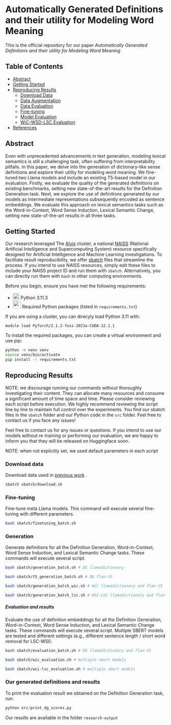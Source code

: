 # Automatically Generated Definitions and their utility for Modeling Word Meaning
This is the official repository for our paper _Automatically Generated Definitions and their utility for Modeling Word Meaning_

## Table of Contents
- [Abstract](#abstract)
- [Getting Started](#getting-started)
- [Reproducing Results](#reproducing-results)
  -  [Download Data](#download-data)
  -  [Data Augmentation](#data-augmentation)
  -  [Data Evaluation](#data-evaluation)
  -  [Fine-tuning](#fine-tuning)
  -  [Model Evaluation](#model-evaluation)
  -  [WiC-WSD-LSC Evaluation](#WiC-WSD-LSC-evaluation)
- [References](#references)

## Abstract
Even with unprecedented advancements in text generation, modeling lexical semantics is still a challenging task, often suffering from interpretability pitfalls. In this paper, we delve into the generation of dictionary-like sense definitions and explore their utility for modeling word meaning. We fine-tuned two Llama models and include an existing T5-based model in our evaluation. Firstly, we evaluate the quality of the generated definitions on existing benchmarks, setting new state-of-the-art results for the Definition Generation task. Next, we explore the use of definitions generated by our models as intermediate representations subsequently encoded as sentence embeddings. We evaluate this approach on lexical semantics tasks such as the Word-in-Context, Word Sense Induction, Lexical Semantic Change, setting new state-of-the-art results in all three tasks. 

## Getting Started
Our research leveraged The <a href="https://www.c3se.chalmers.se/about/Alvis/">Alvis</a> cluster, a national <a href="https://www.naiss.se/">NAISS</a> (National Artificial Intelligence and Supercomputing System) resource specifically designed for Artificial Intelligence and Machine Learning investigations. To facilitate result reproducibility, we offer <a href="https://slurm.schedmd.com/sbatch.html">sbatch</a> files that streamline the process. If you intend to use NAISS resources, simply edit these files to include your NAISS project ID and run them with `sbatch`. Alternatively, you can directly run them with `bash` in other computing environments. 

Before you begin, ensure you have met the following requirements:
- <img src="https://miro.medium.com/v2/resize:fit:1400/1*lSTuwS4exV_s__kcShxk8w.png" width="20" height="20"> Python 3.11.3
- <img src="https://cdn-images-1.medium.com/max/580/0*Kt5_0uGLlCFAgbt6.png" width="25" height="25"> Required Python packages (listed in `requirements.txt`)

If you are using a cluster, you can direcyly load Python 3.11 with:

```module load PyTorch/2.1.2-foss-2023a-CUDA-12.1.1```

To install the required packages, you can create a virtual environment and use pip:

```bash
python -m venv venv
source venv/bin/activate
pip install -r requirements.txt
```

## Reproducing Results
NOTE: we discourage running our commands without thoroughly investigating their content. They can allocate many resources and consume a significant amount of time space and time. Please consider reviewing each script before execution. We highly recommend reviewing the script line by line to maintain full control over the experiments. 
You find our sbatch files in the `sbatch` folder and our Python code in the `src` folder. Feel free to contact us if you face any issues!

Feel free to contact us for any issues or questions. If you intend to use our models without re-training or performing our evaluation, we are happy to inform you that they will be released on Huggingface soon. 

NOTE: when not explicitly set, we used default parameters in each script

### Download data
Download data used in <a href="https://aclanthology.org/2023.acl-long.176/">previous work</a> . 
```bash 
sbatch sbatch/download.sh
```

### Fine-tuning
Fine-tune meta Llama models. This command will execute several fine-tuning with different parameters. 
```bash 
bash sbatch/finetuning_batch.sh
```

### Generation
Generate definitions for all the Definition Generation, Word-in-Context, Word Sense Induction, and Lexical Semantic Change tasks. These commands will execute several script. 
```bash 
bash sbatch/generation_batch.sh # DG llamadictionary
```
```bash 
bash sbatch/t5_generation_batch.sh # DG flan-t5
```
```bash 
bash sbatch/generation_batch_wic.sh # WiC llamadictionary and flan-t5
```
```bash 
bash sbatch/generation_batch_lsc.sh # WSI-LSC llamadictionary and flan-t5
```

##### Evaluation and results
Evaluate the use of definition embeddings for all the Definition Generation, Word-in-Context, Word Sense Induction, and Lexical Semantic Change tasks. These commands will execute several script. Multiple SBERT models are tested and different settings (e.g., different sentence length / short word removal for LSC-WSI).

```bash 
bash sbatch/evaluation_batch.sh # DG llamadictionary and flan-t5
```
```bash 
bash sbatch/wic_evaluation.sh # multiple sbert models
```
```bash 
bash sbatch/wsi-lsc_evaluation.sh # multiple sbert models
```

### Our generated definitions and results
To print the evaluation result we obtained on the Definition Generation task, run:
```python 
python src/print_dg_scores.py
```

Our results are available in the folder `research-output`
